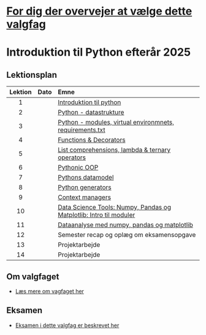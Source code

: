 # [For dig der overvejer at vælge dette valgfag](/materialer/valgfag/valgfag.ipynb)

# Introduktion til Python efterår 2025    



## Lektionsplan

| Lektion |    Dato    |       Emne                            |
|:-----:|:---------:|:----------------------------------------------------------|
|    1    |  | [Introduktion til python](lessons/ses1.md)                |
|    2    |  | [Python - datastrukture](lessons/ses2.md)                 |
|    3    |  | [Python - modules, virtual environmnets, requirements.txt](lessons/ses3.md)|
|    4    |  | [Functions & Decorators](lessons/ses4.md)|
|    5    |  | [List comprehensions, lambda & ternary operators](lessons/ses5.md)|
|    6    |  | [Pythonic OOP](lessons/ses6.md)|
|    7    |  | [Pythons datamodel](lessons/ses7.md)           |
|    8    |  | [Python generators](lessons/ses8.md)|
|    9    |  | [Context managers]()|
|   10    |  | [Data Science Tools: Numpy, Pandas og Matplotlib: Intro til moduler](lessons/ses10.md) |
|   11    |  | [Dataanalyse med numpy, pandas og matplotlib](lessons/ses11.md) |
|   12    |  | Semester recap og oplæg om eksamensopgave |
|   13    |  | Projektarbejde                                            |
|   14    |  | Projektarbejde                                            |

## Om valgfaget
* [Læs mere om vagfaget her](lessons/about_this_elective.md)

## Eksamen
* [Eksamen i dette valgfag er beskrevet her](lessons/exam.md)
